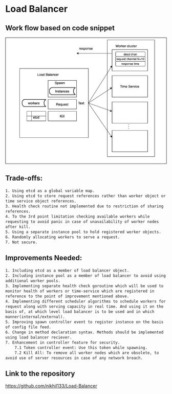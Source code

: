 # Load Balancer

## Work flow based on code snippet

![Load Balancer workflow](loadbalancer.png)


## Trade-offs:
    1. Using etcd as a global variable map.
    2. Using etcd to store request references rather than worker object or time service object references.
    3. Health check routine not implemented due to restriction of sharing references.
    4. To the 3rd point limitation checking available workers while requesting to avoid panic in case of unavailability of worker nodes after kill.
    5. Using a separate instance pool to hold registered worker objects.
    6. Randomly allocating workers to serve a request. 
    7. Not secure.

## Improvements Needed:
    1. Including etcd as a member of load balancer object.
    2. Including instance pool as a member of load balancer to avoid using additional worker pools.
    3. Implementing separate health check goroutine which will be used to monitor health of workers or time-service which are registered in reference to the point of improvement mentioned above.
    4. Implementing different scheduler algorithms to schedule workers for request along with serving capacity in real time. And using it on the basis of, at which level load balancer is to be used and in which manner(internal/external).
    5. Improving spawn controller event to register instance on the basis of config file feed.
    6. Change in method declaration syntax. Methods should be implemented using load balancer reciever.
    7. Enhancement in controller feature for security. 
        7.1 Token controller event: Use this token while spawning.
        7.2 Kill All: To remove all worker nodes which are obsolete, to avoid use of server resources in case of any network breach.

## Link to the repository
https://github.com/nikhil133/Load-Balancer
